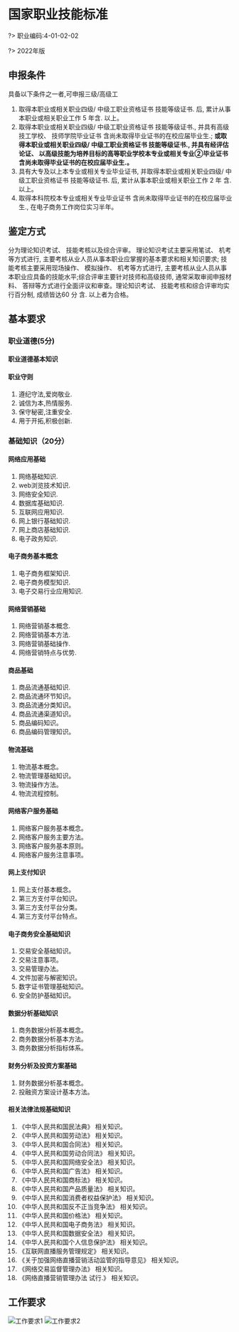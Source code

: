 # 国家职业技能标准
?> 职业编码:4-01-02-02

?> 2022年版

## 申报条件
具备以下条件之一者,可申报三级/高级工
1. 取得本职业或相关职业四级/ 中级工职业资格证书 技能等级证书. 后, 累计从事本职业或相关职业工作 5 年含. 以上。
2. 取得本职业或相关职业四级/ 中级工职业资格证书 技能等级证书., 并具有高级技工学校、 技师学院毕业证书 含尚未取得毕业证书的在校应届毕业生.; **或取得本职业或相关职业四级/ 中级工职业资格证书 技能等级证书., 并具有经评估论证、 以高级技能为培养目标的高等职业学校本专业或相关专业②毕业证书 含尚未取得毕业证书的在校应届毕业生.。**
3. 具有大专及以上本专业或相关专业毕业证书, 并取得本职业或相关职业四级/ 中级工职业资格证书 技能等级证书. 后, 累计从事本职业或相关职业工作 2 年 含. 以上。
4. 取得本科院校本专业或相关专业毕业证书 含尚未取得毕业证书的在校应届毕业生., 在电子商务工作岗位实习半年。

## 鉴定方式
分为理论知识考试、 技能考核以及综合评审。 理论知识考试主要采用笔试、 机考等方式进行, 主要考核从业人员从事本职业应掌握的基本要求和相关知识要求; 技能考核主要采用现场操作、 模拟操作、 机考等方式进行, 主要考核从业人员从事本职业应具备的技能水平;综合评审主要针对技师和高级技师, 通常采取审阅申报材料、 答辩等方式进行全面评议和审查。理论知识考试、 技能考核和综合评审均实行百分制, 成绩皆达60 分 含. 以上者为合格。

## 基本要求
### 职业道德(5分)
#### 职业道德基本知识
#### 职业守则
   1. 遵纪守法,爱岗敬业.
   2. 诚信为本,热情服务.
   3. 保守秘密,注重安全.
   4. 用于开拓,积极创新.

### 基础知识（20分）
#### 网络应用基础
1. 网络基础知识.
2. web浏览技术知识.
3. 网络安全知识.
4. 数据库基础知识.
5. 互联网应用知识.
6. 网上银行基础知识.
7. 网上商店基础知识.
8. 电子政务知识.

#### 电子商务基本概念
1. 电子商务框架知识.
2. 电子商务模型知识.
3. 电子交易行业应用知识.

#### 网络营销基础
1. 网络营销基本概念.
2. 网络营销基本方法.
3. 网络营销基础操作.
4. 网络营销特点与优势.

#### 商品基础
1. 商品流通基础知识.
2. 商品流通环节知识。
3. 商品流通分类知识。
4. 商品流通渠道知识。
5. 商品编码知识。
6. 商品编码管理知识。

#### 物流基础
1. 物流基本概念。
2. 物流管理基础知识。
3. 物流操作方法。
4. 物流流程控制。

#### 网络客户服务基础
1. 网络客户服务基本概念。
2. 网络客户服务主要方法。
3. 网络客户服务基本原则。
4. 网络客户服务注意事项。

#### 网上支付知识
1. 网上支付基本概念。
2. 第三方支付平台知识。
3. 第三方支付平台分类。
4. 第三方支付平台特点。

#### 电子商务安全基础知识
1. 交易安全基础知识。
2. 交易注意事项。
3. 交易管理办法。
4. 文件加密与解密知识。
5. 数字证书管理基础知识。
6. 安全防护基础知识。

#### 数据分析基础知识
1. 商务数据分析基本概念。
2. 商务数据分析基本方法。
3. 商务数据分析指标体系。

#### 财务分析及投资方案基础
1. 财务数据分析基本概念。
2. 投融资方案设计基本方法。

#### 相关法律法规基础知识
1. 《中华人民共和国民法典》 相关知识。
2. 《中华人民共和国劳动法》 相关知识。
3. 《中华人民共和国合同法》 相关知识。
4. 《中华人民共和国劳动合同法》 相关知识。
5. 《中华人民共和国网络安全法》 相关知识。
6. 《中华人民共和国广告法》 相关知识。
7. 《中华人民共和国商标法》 相关知识。
8. 《中华人民共和国产品质量法》 相关知识。
9. 《中华人民共和国消费者权益保护法》 相关知识。
10. 《中华人民共和国反不正当竞争法》 相关知识。
11. 《中华人民共和国价格法》 相关知识。
12. 《中华人民共和国电子商务法》 相关知识。
13. 《中华人民共和国数据安全法》 相关知识。
14. 《中华人民共和国个人信息保护法》 相关知识。
15. 《互联网直播服务管理规定》 相关知识。
16. 《关于加强网络直播营销活动监管的指导意见》 相关知识。
17. 《网络交易监督管理办法》 相关知识。
18. 《网络直播营销管理办法 试行.》 相关知识。

## 工作要求
![工作要求1](certificate/pic/20250104001.png)
![工作要求2](certificate/pic/20250104002.png)
